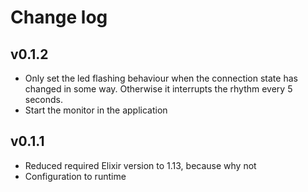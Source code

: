 # Change log

## v0.1.2

* Only set the led flashing behaviour when the connection state has changed in some way. Otherwise it interrupts the rhythm every 5 seconds.
* Start the monitor in the application


## v0.1.1

* Reduced required Elixir version to 1.13, because why not
* Configuration to runtime